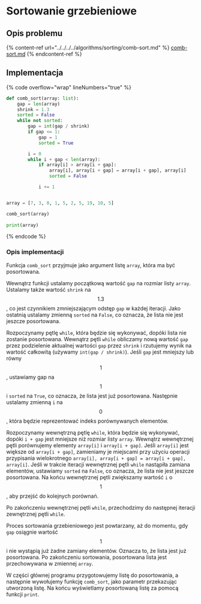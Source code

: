 # Sortowanie grzebieniowe

## Opis problemu

{% content-ref url="../../../../algorithms/sorting/comb-sort.md" %}
[comb-sort.md](../../../../algorithms/sorting/comb-sort.md)
{% endcontent-ref %}

## Implementacja

{% code overflow="wrap" lineNumbers="true" %}
```python
def comb_sort(array: list):
    gap = len(array)
    shrink = 1.3
    sorted = False
    while not sorted:
        gap = int(gap / shrink)
        if gap <= 1:
            gap = 1
            sorted = True

        i = 0
        while i + gap < len(array):
            if array[i] > array[i + gap]:
                array[i], array[i + gap] = array[i + gap], array[i]
                sorted = False

            i += 1


array = [7, 3, 0, 1, 5, 2, 5, 19, 10, 5]

comb_sort(array)
    
print(array)
```
{% endcode %}

### Opis implementacji

Funkcja `comb_sort` przyjmuje jako argument listę `array`, która ma być posortowana.

Wewnątrz funkcji ustalamy początkową wartość `gap` na rozmiar listy `array`.
Ustalamy także wartość `shrink` na $$1.3$$, co jest czynnikiem zmniejszającym odstęp `gap` w każdej iteracji. Jako ostatnią ustalamy zmienną `sorted` na `False`, co oznacza, że lista nie jest jeszcze posortowana.

Rozpoczynamy pętlę `while`, która będzie się wykonywać, dopóki lista nie zostanie posortowana. Wewnątrz pętli `while` obliczamy nową wartość `gap` przez podzielenie aktualnej wartości `gap` przez `shrink` i rzutujemy wynik na wartość całkowitą (używamy `int(gap / shrink)`). Jeśli `gap` jest mniejszy lub równy $$1$$, ustawiamy gap na $$1$$ i `sorted` na `True`, co oznacza, że lista jest już posortowana. Następnie ustalamy zmienną `i` na $$0$$, która będzie reprezentować indeks porównywanych elementów.

Rozpoczynamy wewnętrzną pętlę `while`, która będzie się wykonywać, dopóki `i + gap` jest mniejsze niż rozmiar listy `array`. Wewnątrz wewnętrznej pętli porównujemy elementy `array[i]` i `array[i + gap]`. Jeśli `array[i]` jest większe od `array[i + gap]`, zamieniamy je miejscami przy użyciu operacji przypisania wielokrotnego `array[i], array[i + gap] = array[i + gap], array[i]`. Jeśli w trakcie iteracji wewnętrznej pętli `while` nastąpiła zamiana elementów, ustawiamy `sorted` na `False`, co oznacza, że lista nie jest jeszcze posortowana. Na końcu wewnętrznej pętli zwiększamy wartość `i` o $$1$$, aby przejść do kolejnych porównań.

Po zakończeniu wewnętrznej pętli `while`, przechodzimy do następnej iteracji zewnętrznej pętli `while`.

Proces sortowania grzebieniowego jest powtarzany, aż do momentu, gdy `gap` osiągnie wartość $$1$$ i nie wystąpią już żadne zamiany elementów. Oznacza to, że lista jest już posortowana. Po zakończeniu sortowania, posortowana lista jest przechowywana w zmiennej `array`.

W części głównej programu przygotowujemy listę do posortowania, a następnie wywołujemy funkcję `comb_sort`, jako parametr przekazując utworzoną listę. Na końcu wyświetlamy posortowaną listę za pomocą funkcji `print`.
